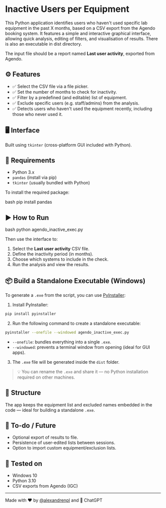 # Inactive Users per Equipment

This Python application identifies users who haven't used specific lab equipment in the past X months, based on a CSV export from the Agendo booking system. It features a simple and interactive graphical interface, allowing quick analysis, editing of filters, and visualisation of results. There is also an executable in dist directory.

The input file should be a report named **Last user activity**, exported from Agendo.

## ⚙️ Features

- ✅ Select the CSV file via a file picker.
- ✅ Set the number of months to check for inactivity.
- ✅ Filter by a predefined (and editable) list of equipment.
- ✅ Exclude specific users (e.g. staff/admins) from the analysis.
- ✅ Detects users who haven't used the equipment recently, including those who never used it.


## 🖥️ Interface

Built using `tkinter` (cross-platform GUI included with Python).

## 🐍 Requirements

- Python 3.x
- `pandas` (install via pip)
- `tkinter` (usually bundled with Python)

To install the required package:

bash
pip install pandas

## ▶️ How to Run

bash
python agendo_inactive_exec.py


Then use the interface to:
1. Select the **Last user activity** CSV file.
2. Define the inactivity period (in months).
3. Choose which systems to include in the check.
4. Run the analysis and view the results.

## 📦 Build a Standalone Executable (Windows)

To generate a `.exe` from the script, you can use [PyInstaller](https://pyinstaller.org/):

1. Install PyInstaller:

```bash
pip install pyinstaller
```

2. Run the following command to create a standalone executable:

```bash
pyinstaller --onefile --windowed agendo_inactive_exec.py
```

- `--onefile`: bundles everything into a single `.exe`.
- `--windowed`: prevents a terminal window from opening (ideal for GUI apps).

3. The `.exe` file will be generated inside the `dist` folder.

> 💡 You can rename the `.exe` and share it — no Python installation required on other machines.

## 📂 Structure

The app keeps the equipment list and excluded names embedded in the code — ideal for building a standalone `.exe`.

## 🔄 To-do / Future

- Optional export of results to file.
- Persistence of user-edited lists between sessions.
- Option to import custom equipment/exclusion lists.

## 🧪 Tested on

- Windows 10
- Python 3.10
- CSV exports from Agendo (IGC)

---

Made with ❤️ by [@alexandrenpl](https://github.com/alexandrenpl) and 🤖 ChatGPT
```
